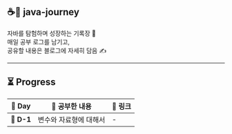 ## ☕🚀 java-journey

자바를 탐험하며 성장하는 기록장 🐾  
매일 공부 로그를 남기고,  
공유할 내용은 블로그에 자세히 담음 ✍️

---

## ⏳ Progress

| 📅 Day | 📖 공부한 내용 | 🔗 링크 |
|-------|---------------|--------|
| 🐣 **D-1** | 변수와 자료형에 대해서 | - |
